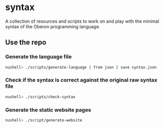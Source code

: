 # syntax
A collection of resources and scripts to work on and play with the minimal syntax of the Oberon programming language.


## Use the repo
### Generate the language file
```bash
nushell> ./scripts/generate-language | from json | save syntax.json
```

### Check if the syntax is correct against the original raw syntax file
```bash
nushell> ./scripts/check-syntax
```

### Generate the static website pages
```bash
nushell> ./script/generate-website
```
